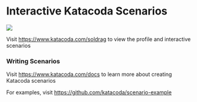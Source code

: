 # Interactive Katacoda Scenarios

[![](http://shields.katacoda.com/katacoda/soldrag/count.svg)](https://www.katacoda.com/soldrag "Get your profile on Katacoda.com")

Visit https://www.katacoda.com/soldrag to view the profile and interactive scenarios

### Writing Scenarios
Visit https://www.katacoda.com/docs to learn more about creating Katacoda scenarios

For examples, visit https://github.com/katacoda/scenario-example
